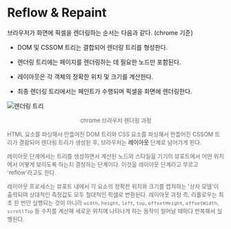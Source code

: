 # Reflow & Repaint

브라우저가 화면에 픽셀을 렌더링하는 순서는 다음과 같다. (chrome 기준)

* DOM 및 CSSOM 트리는 결합되어 렌더링 트리를 형성한다.

* 렌더링 트리에는 페이지를 렌더링하는 데 필요한 노드만 포함된다.

* 레이아웃은 각 객체의 정확한 위치 및 크기를 계산한다.

* 최종 렌더링 트리에서는 페인트가 수행되며 픽셀을 화면에 렌더링한다.

  

![렌더링 트리](https://developers.google.com/web/fundamentals/performance/critical-rendering-path/images/render-tree-construction.png?hl=ko "Chrome 브라우저 렌더링 과정")

<center><font size="2pt" color="#666666">chrome 브라우저 렌더링 과정</center>

HTML 요소를 파싱해서 만들어진 DOM 트리와 CSS 요소를 파싱해서 만들어진 CSSOM 트리가 결합되어 렌더링 트리가 생성된 후, 브라우저는 **레이아웃** 단계로 넘어가게 된다.

레이아웃 단계에서는 트리를 생성하면서 계산된 노드와 스타일을 기기의 뷰포트에서 어떤 위치에서 어떻게 보이도록 하는지 결정하는 단계이다. 이것을 레이아웃 단계라고 부르고 'reflow'라고도 한다.

레이아웃 프로세스는 뷰포트 내에서 각 요소의 정확한 위치와 크기를 캡쳐하는 '상자 모델'이 출력되며 상대적인 측정값도 모두 절대적인 픽셀로 변환된다. 레이아웃 과정 즉, 리플로우는 최초 한 번만 실행되는 것이 아니라 `width`, `height`, `left`, `top`, `offsetHeight`, `offsetWidth`, `scrollTop` 등 수치를 계산해 새로운 위치에 나타나게 하는 동작이 일어날 때마다 반복해서 실행된다.